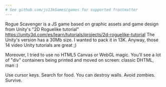 ```yaml
---
# See github.com/js13kGames/games for supported frontmatter
---
```

Rogue Scavenger is a JS game based on graphic assets and game design from Unity's "2D Roguelike tutorial" https://unity3d.com/es/learn/tutorials/projects/2d-roguelike-tutorial
The Unity's version has a 30Mb size. I wanted to pack it in 13K. Anyway, those 14 video Unity tutorials are great ;)

Moreover, I tried to use no HTML5 Canvas or WebGL magic. You'll see a lot of "div" containers being printed and moved on screen: classic DHTML, man :)

Use cursor keys. Search for food. You can destroy walls. Avoid zombies. Survive.